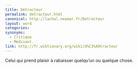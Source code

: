 ```yaml
---
title: Détracteur
permalink: detracteur.html
canonical: http://lachal.neamar.fr/Detracteur
layout: word
categories:
synonyms:
  - Critique
  - Médisant.
link: http://fr.wiktionary.org/wiki/d%C3%A9tracteur
---
```


Celui qui prend plaisir à rabaisser quelqu’un ou quelque chose. 

